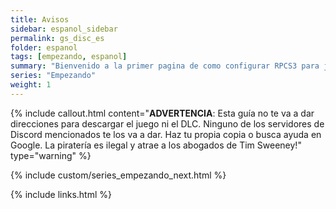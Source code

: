 ```yaml
---
title: Avisos
sidebar: espanol_sidebar
permalink: gs_disc_es
folder: espanol
tags: [empezando, espanol]
summary: "Bienvenido a la primer pagina de como configurar RPCS3 para jugar Rock Band 3"
series: "Empezando"
weight: 1
---
```


{% include callout.html content="**ADVERTENCIA**: Esta guía no te va a dar direcciones para descargar el juego ni el DLC. Ninguno de los servidores de Discord mencionados te los va a dar. Haz tu propia copia o busca ayuda en Google. La piratería es ilegal y atrae a los abogados de Tim Sweeney!" type="warning" %}

{% include custom/series_empezando_next.html %}

{% include links.html %}